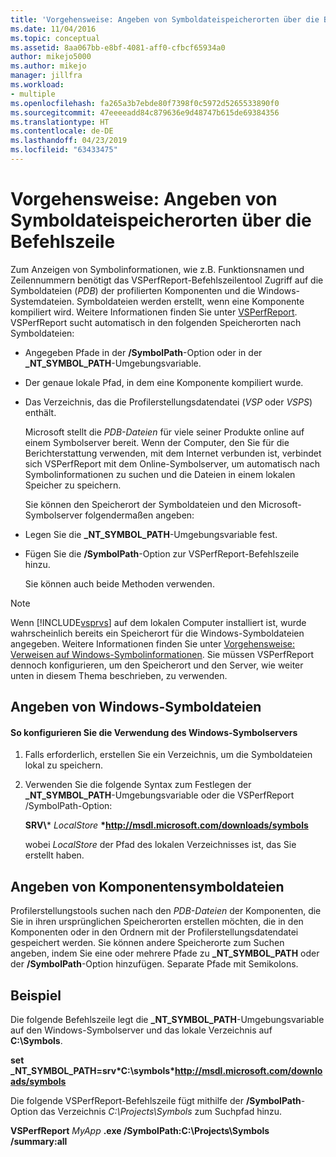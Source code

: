 ```yaml
---
title: 'Vorgehensweise: Angeben von Symboldateispeicherorten über die Befehlszeile | Microsoft-Dokumentation'
ms.date: 11/04/2016
ms.topic: conceptual
ms.assetid: 8aa067bb-e8bf-4081-aff0-cfbcf65934a0
author: mikejo5000
ms.author: mikejo
manager: jillfra
ms.workload:
- multiple
ms.openlocfilehash: fa265a3b7ebde80f7398f0c5972d5265533890f0
ms.sourcegitcommit: 47eeeeadd84c879636e9d48747b615de69384356
ms.translationtype: HT
ms.contentlocale: de-DE
ms.lasthandoff: 04/23/2019
ms.locfileid: "63433475"
---
```

# <a name="how-to-specify-symbol-file-locations-from-the-command-line"></a>Vorgehensweise: Angeben von Symboldateispeicherorten über die Befehlszeile
Zum Anzeigen von Symbolinformationen, wie z.B. Funktionsnamen und Zeilennummern benötigt das VSPerfReport-Befehlszeilentool Zugriff auf die Symboldateien (*PDB*) der profilierten Komponenten und die Windows-Systemdateien. Symboldateien werden erstellt, wenn eine Komponente kompiliert wird. Weitere Informationen finden Sie unter [VSPerfReport](../profiling/vsperfreport.md). VSPerfReport sucht automatisch in den folgenden Speicherorten nach Symboldateien:

- Angegeben Pfade in der **/SymbolPath**-Option oder in der **_NT_SYMBOL_PATH**-Umgebungsvariable.

- Der genaue lokale Pfad, in dem eine Komponente kompiliert wurde.

- Das Verzeichnis, das die Profilerstellungsdatendatei (*VSP* oder *VSPS*) enthält.

  Microsoft stellt die *PDB-Dateien* für viele seiner Produkte online auf einem Symbolserver bereit. Wenn der Computer, den Sie für die Berichterstattung verwenden, mit dem Internet verbunden ist, verbindet sich VSPerfReport mit dem Online-Symbolserver, um automatisch nach Symbolinformationen zu suchen und die Dateien in einem lokalen Speicher zu speichern.

  Sie können den Speicherort der Symboldateien und den Microsoft-Symbolserver folgendermaßen angeben:

- Legen Sie die **_NT_SYMBOL_PATH**-Umgebungsvariable fest.

- Fügen Sie die **/SymbolPath**-Option zur VSPerfReport-Befehlszeile hinzu.

  Sie können auch beide Methoden verwenden.

> [!NOTE]
> Wenn [!INCLUDE[vsprvs](../code-quality/includes/vsprvs_md.md)] auf dem lokalen Computer installiert ist, wurde wahrscheinlich bereits ein Speicherort für die Windows-Symboldateien angegeben. Weitere Informationen finden Sie unter [Vorgehensweise: Verweisen auf Windows-Symbolinformationen](../profiling/how-to-reference-windows-symbol-information.md). Sie müssen VSPerfReport dennoch konfigurieren, um den Speicherort und den Server, wie weiter unten in diesem Thema beschrieben, zu verwenden.

## <a name="specify-windows-symbol-files"></a>Angeben von Windows-Symboldateien

#### <a name="to-configure-the-use-of-the-windows-symbol-server"></a>So konfigurieren Sie die Verwendung des Windows-Symbolservers

1. Falls erforderlich, erstellen Sie ein Verzeichnis, um die Symboldateien lokal zu speichern.

2. Verwenden Sie die folgende Syntax zum Festlegen der **_NT_SYMBOL_PATH**-Umgebungsvariable oder die VSPerfReport /SymbolPath-Option:

    **SRV\\*** *LocalStore* **\*http://msdl.microsoft.com/downloads/symbols**

    wobei *LocalStore* der Pfad des lokalen Verzeichnisses ist, das Sie erstellt haben.

## <a name="specify-component-symbol-files"></a>Angeben von Komponentensymboldateien
 Profilerstellungstools suchen nach den *PDB-Dateien* der Komponenten, die Sie in ihren ursprünglichen Speicherorten erstellen möchten, die in den Komponenten oder in den Ordnern mit der Profilerstellungsdatendatei gespeichert werden. Sie können andere Speicherorte zum Suchen angeben, indem Sie eine oder mehrere Pfade zu **_NT_SYMBOL_PATH** oder der **/SymbolPath**-Option hinzufügen. Separate Pfade mit Semikolons.

## <a name="example"></a>Beispiel
 Die folgende Befehlszeile legt die **_NT_SYMBOL_PATH**-Umgebungsvariable auf den Windows-Symbolserver und das lokale Verzeichnis auf **C:\Symbols**.

 **set _NT_SYMBOL_PATH=srv\*C:\symbols\*http://msdl.microsoft.com/downloads/symbols**

 Die folgende VSPerfReport-Befehlszeile fügt mithilfe der **/SymbolPath**-Option das Verzeichnis *C:\Projects\Symbols* zum Suchpfad hinzu.

 **VSPerfReport**  *MyApp* **.exe /SymbolPath:C:\Projects\Symbols /summary:all**